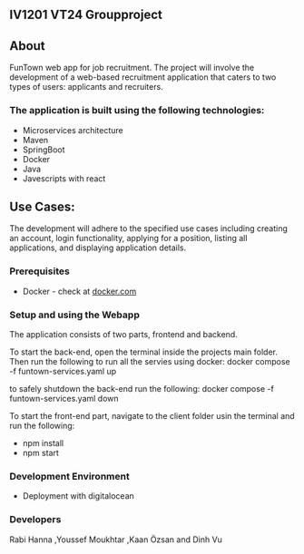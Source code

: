 ## IV1201 VT24 Groupproject 
## About
FunTown web app for job recruitment. The project will involve the development of a web-based recruitment application that caters to two types of users: applicants and recruiters. 

### The application is built using the following technologies:
* Microservices architecture
* Maven
* SpringBoot
* Docker
* Java
* Javescripts with react

## Use Cases:
The development will adhere to the specified use cases including creating an account, login functionality, applying for a position, listing all applications, and displaying application details.

### Prerequisites
* Docker - check at [docker.com](https://www.docker.com/)

### Setup and using the Webapp
The application consists of two parts, frontend and backend.

To start the back-end, open the terminal inside the projects main folder.
Then run the following to run all the servies using docker:
docker compose -f funtown-services.yaml up

to safely shutdown the back-end run the following:
docker compose -f funtown-services.yaml down

To start the front-end part, navigate to the client folder usin the terminal and run the following:
- npm install
- npm start

### Development Environment
* Deployment with digitalocean

### Developers
Rabi Hanna
,Youssef Moukhtar
,Kaan Özsan
and Dinh Vu
